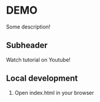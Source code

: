 # DEMO

Some description!

## Subheader

Watch tutorial on Youtube!

## Local development

1. Open index.html in your browser
